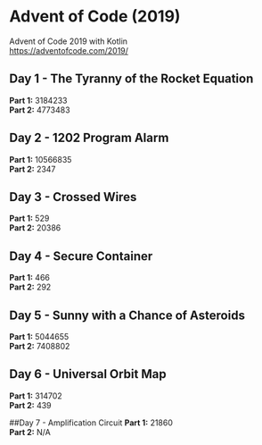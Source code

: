 # Advent of Code (2019)
Advent of Code 2019 with Kotlin \
https://adventofcode.com/2019/

## Day 1 - The Tyranny of the Rocket Equation
**Part 1:** 3184233 \
**Part 2:** 4773483

## Day 2 - 1202 Program Alarm
**Part 1:** 10566835 \
**Part 2:** 2347

## Day 3 - Crossed Wires
**Part 1:** 529 \
**Part 2:** 20386

## Day 4 - Secure Container
**Part 1:** 466 \
**Part 2:** 292

## Day 5 - Sunny with a Chance of Asteroids
**Part 1:** 5044655 \
**Part 2:** 7408802

## Day 6 - Universal Orbit Map
**Part 1:** 314702 \
**Part 2:** 439

##Day 7 - Amplification Circuit
**Part 1:** 21860 \
**Part 2:** N/A 